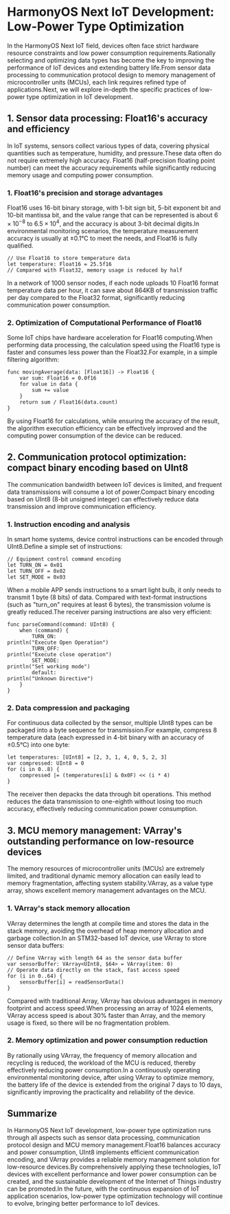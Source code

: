 # HarmonyOS Next IoT Development: Low-Power Type Optimization
In the HarmonyOS Next IoT field, devices often face strict hardware resource constraints and low power consumption requirements.Rationally selecting and optimizing data types has become the key to improving the performance of IoT devices and extending battery life.From sensor data processing to communication protocol design to memory management of microcontroller units (MCUs), each link requires refined type of applications.Next, we will explore in-depth the specific practices of low-power type optimization in IoT development.

## 1. Sensor data processing: Float16's accuracy and efficiency
In IoT systems, sensors collect various types of data, covering physical quantities such as temperature, humidity, and pressure.These data often do not require extremely high accuracy. Float16 (half-precision floating point number) can meet the accuracy requirements while significantly reducing memory usage and computing power consumption.

### 1. Float16's precision and storage advantages
Float16 uses 16-bit binary storage, with 1-bit sign bit, 5-bit exponent bit and 10-bit mantissa bit, and the value range that can be represented is about $6×10^{-8}$ to $6.5×10^{4}$, and the accuracy is about 3-bit decimal digits.In environmental monitoring scenarios, the temperature measurement accuracy is usually at ±0.1℃ to meet the needs, and Float16 is fully qualified.
```cj
// Use Float16 to store temperature data
let temperature: Float16 = 25.5f16
// Compared with Float32, memory usage is reduced by half
```
In a network of 1000 sensor nodes, if each node uploads 10 Float16 format temperature data per hour, it can save about 864KB of transmission traffic per day compared to the Float32 format, significantly reducing communication power consumption.

### 2. Optimization of Computational Performance of Float16
Some IoT chips have hardware acceleration for Float16 computing.When performing data processing, the calculation speed using the Float16 type is faster and consumes less power than the Float32.For example, in a simple filtering algorithm:
```cj
func movingAverage(data: [Float16]) -> Float16 {
    var sum: Float16 = 0.0f16
    for value in data {
        sum += value
    }
    return sum / Float16(data.count)
}
```
By using Float16 for calculations, while ensuring the accuracy of the result, the algorithm execution efficiency can be effectively improved and the computing power consumption of the device can be reduced.

## 2. Communication protocol optimization: compact binary encoding based on UInt8
The communication bandwidth between IoT devices is limited, and frequent data transmissions will consume a lot of power.Compact binary encoding based on UInt8 (8-bit unsigned integer) can effectively reduce data transmission and improve communication efficiency.

### 1. Instruction encoding and analysis
In smart home systems, device control instructions can be encoded through UInt8.Define a simple set of instructions:
```cj
// Equipment control command encoding
let TURN_ON = 0x01
let TURN_OFF = 0x02
let SET_MODE = 0x03
```
When a mobile APP sends instructions to a smart light bulb, it only needs to transmit 1 byte (8 bits) of data. Compared with text-format instructions (such as "turn_on" requires at least 6 bytes), the transmission volume is greatly reduced.The receiver parsing instructions are also very efficient:
```cj
func parseCommand(command: UInt8) {
    when (command) {
        TURN_ON:
println("Execute Open Operation")
        TURN_OFF:
println("Execute close operation")
        SET_MODE:
println("Set working mode")
        default:
println("Unknown Directive")
    }
}
```
### 2. Data compression and packaging
For continuous data collected by the sensor, multiple UInt8 types can be packaged into a byte sequence for transmission.For example, compress 8 temperature data (each expressed in 4-bit binary with an accuracy of ±0.5°C) into one byte:
```cj
let temperatures: [UInt8] = [2, 3, 1, 4, 0, 5, 2, 3]
var compressed: UInt8 = 0
for (i in 0..8) {
    compressed |= (temperatures[i] & 0x0F) << (i * 4)
}
```
The receiver then depacks the data through bit operations. This method reduces the data transmission to one-eighth without losing too much accuracy, effectively reducing communication power consumption.

## 3. MCU memory management: VArray's outstanding performance on low-resource devices
The memory resources of microcontroller units (MCUs) are extremely limited, and traditional dynamic memory allocation can easily lead to memory fragmentation, affecting system stability.VArray, as a value type array, shows excellent memory management advantages on the MCU.

### 1. VArray's stack memory allocation
VArray determines the length at compile time and stores the data in the stack memory, avoiding the overhead of heap memory allocation and garbage collection.In an STM32-based IoT device, use VArray to store sensor data buffers:
```cj
// Define VArray with length 64 as the sensor data buffer
var sensorBuffer: VArray<UInt8, $64> = VArray(item: 0)
// Operate data directly on the stack, fast access speed
for (i in 0..64) {
    sensorBuffer[i] = readSensorData()
}
```
Compared with traditional Array, VArray has obvious advantages in memory footprint and access speed.When processing an array of 1024 elements, VArray access speed is about 30% faster than Array, and the memory usage is fixed, so there will be no fragmentation problem.

### 2. Memory optimization and power consumption reduction
By rationally using VArray, the frequency of memory allocation and recycling is reduced, the workload of the MCU is reduced, thereby effectively reducing power consumption.In a continuously operating environmental monitoring device, after using VArray to optimize memory, the battery life of the device is extended from the original 7 days to 10 days, significantly improving the practicality and reliability of the device.

## Summarize
In HarmonyOS Next IoT development, low-power type optimization runs through all aspects such as sensor data processing, communication protocol design and MCU memory management.Float16 balances accuracy and power consumption, UInt8 implements efficient communication encoding, and VArray provides a reliable memory management solution for low-resource devices.By comprehensively applying these technologies, IoT devices with excellent performance and lower power consumption can be created, and the sustainable development of the Internet of Things industry can be promoted.In the future, with the continuous expansion of IoT application scenarios, low-power type optimization technology will continue to evolve, bringing better performance to IoT devices.
